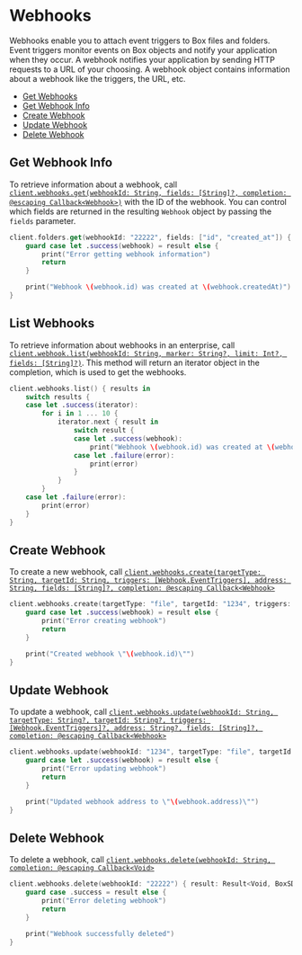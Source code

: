 Webhooks
=======

 Webhooks enable you to attach event triggers to Box files and folders. Event triggers monitor events on Box objects and notify your application when they occur. A webhook notifies your application by sending HTTP requests to a URL of your choosing. A webhook object contains information about a webhook like the triggers, the URL, etc.

<!-- START doctoc generated TOC please keep comment here to allow auto update -->
<!-- DON'T EDIT THIS SECTION, INSTEAD RE-RUN doctoc TO UPDATE -->


- [Get Webhooks](#get-webhooks)
- [Get Webhook Info](#get-webhook-info)
- [Create Webhook](#create-webhook)
- [Update Webhook](#update-webhook)
- [Delete Webhook](#delete-webhook)

<!-- END doctoc generated TOC please keep comment here to allow auto update -->

Get Webhook Info
---------------

To retrieve information about a webhook, call
[`client.webhooks.get(webhookId: String, fields: [String]?, completion: @escaping Callback<Webhook>)`][get-webhook]
with the ID of the webhook.  You can control which fields are returned in the resulting `Webhook` object by passing the
`fields` parameter.

```swift
client.folders.get(webhookId: "22222", fields: ["id", "created_at"]) { (result: Result<Webhook, BoxSDKError>) in
    guard case let .success(webhook) = result else {
        print("Error getting webhook information")
        return
    }

    print("Webhook \(webhook.id) was created at \(webhook.createdAt)")
}
```

[get-webhook]: http://opensource.box.com/box-ios-sdk/Classes/WebhooksModule.html#/s:6BoxSDK14WebhooksModuleC3get9webhookId6fields10completionySS_SaySSGSgys6ResultOyAA7WebhookCAA0A8SDKErrorCGctF

List Webhooks
----------------

To retrieve information about webhooks in an enterprise, call
[`client.webhook.list(webhookId: String, marker: String?, limit: Int?, fields: [String]?)`][list-webhooks].  This method will return an iterator object in the completion, which is used to get the webhooks.

```swift
client.webhooks.list() { results in
    switch results {
    case let .success(iterator):
        for i in 1 ... 10 {
            iterator.next { result in
                switch result {
                case let .success(webhook):
                    print("Webhook \(webhook.id) was created at \(webhook.createdAt)")
                case let .failure(error):
                    print(error)
                }
            }
        }
    case let .failure(error):
        print(error)
    }
}
```

[list-webhooks]: http://opensource.box.com/box-ios-sdk/Classes/WebhooksModule.html#/s:6BoxSDK14WebhooksModuleC4list6marker5limit6fields10completionySSSg_SiSgSaySSGSgys6ResultOyAA14PagingIteratorCyAA7WebhookCGAA0A8SDKErrorCGctF

Create Webhook
-------------

To create a new webhook, call
[`client.webhooks.create(targetType: String, targetId: String, triggers: [Webhook.EventTriggers], address: String, fields: [String]?, completion: @escaping Callback<Webhook>`][create-webhook]

```swift
client.webhooks.create(targetType: "file", targetId: "1234", triggers: [.fileDownloaded], address: "www.testurl.com") { (result: Result<Webhook, BoxSDKError>) in
    guard case let .success(webhook) = result else {
        print("Error creating webhook")
        return
    }

    print("Created webhook \"\(webhook.id)\"")
}
```

[create-webhook]: http://opensource.box.com/box-ios-sdk/Classes/WebhooksModule.html#/s:6BoxSDK14WebhooksModuleC6create10targetType0F2Id8triggers7address6fields10completionySS_SSSayAA7WebhookC13EventTriggersOGSSSaySSGSgys6ResultOyAlA0A8SDKErrorCGctF

Update Webhook
-------------

To update a webhook, call
[`client.webhooks.update(webhookId: String, targetType: String?, targetId: String?, triggers: [Webhook.EventTriggers]?, address: String?, fields: [String]?, completion: @escaping Callback<Webhook>`][update-webhook]

```swift
client.webhooks.update(webhookId: "1234", targetType: "file", targetId: "1234", address: "www.testurl.com") { (result: Result<Webhook, BoxSDKError>) in
    guard case let .success(webhook) = result else {
        print("Error updating webhook")
        return
    }

    print("Updated webhook address to \"\(webhook.address)\"")
}
```

[update-webhook]: http://opensource.box.com/box-ios-sdk/Classes/WebhooksModule.html#/s:6BoxSDK14WebhooksModuleC6update9webhookId10targetType0hG08triggers7address6fields10completionySS_SSSgALSayAA7WebhookC13EventTriggersOGSgALSaySSGSgys6ResultOyAnA0A8SDKErrorCGctF

Delete Webhook
-------------

To delete a webhook, call
[`client.webhooks.delete(webhookId: String, completion: @escaping Callback<Void>`][delete-webhook]

```swift
client.webhooks.delete(webhookId: "22222") { result: Result<Void, BoxSDKError>} in
    guard case .success = result else {
        print("Error deleting webhook")
        return
    }

    print("Webhook successfully deleted")
}
```

[delete-webhook]: http://opensource.box.com/box-ios-sdk/Classes/WebhooksModule.html#/s:6BoxSDK14WebhooksModuleC6delete9webhookId10completionySS_ys6ResultOyytAA0A8SDKErrorCGctF